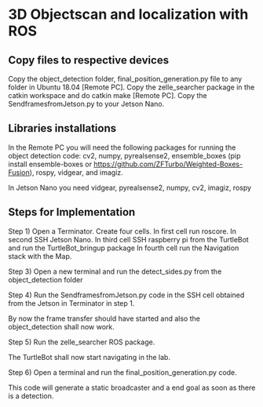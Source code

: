 # 3D Objectscan and localization with ROS

## Copy files to respective devices

Copy the object_detection folder, final_position_generation.py file to any folder in Ubuntu 18.04 [Remote PC]. 
Copy the zelle_searcher package in the catkin workspace and do catkin make [Remote PC].
Copy the SendframesfromJetson.py to your Jetson Nano.

## Libraries installations

In the Remote PC you will need the following packages for running the object detection code: cv2, numpy, pyrealsense2, ensemble_boxes (pip install ensemble-boxes or https://github.com/ZFTurbo/Weighted-Boxes-Fusion), rospy, vidgear, and imagiz.

In Jetson Nano you need vidgear, pyrealsense2, numpy, cv2, imagiz, rospy


## Steps for Implementation

Step 1) Open a Terminator. Create four cells. 
In first cell run roscore. 
In second SSH Jetson Nano. 
In third cell SSH raspberry pi from the TurtleBot and run the TurtleBot_bringup package
In fourth cell run the Navigation stack with the Map.

Step 3) Open a new terminal and run the detect_sides.py from the object_detection folder

Step 4) Run the SendframesfromJetson.py code in the SSH cell obtained from the Jetson in Terminator in step 1.

By now the frame transfer should have started and also the object_detection shall now work.

Step 5) Run the zelle_searcher ROS package. 

The TurtleBot shall now start navigating in the lab. 

Step 6) Open a terminal and run the final_position_generation.py code.

This code will generate a static broadcaster and a end goal as soon as there is a detection. 



